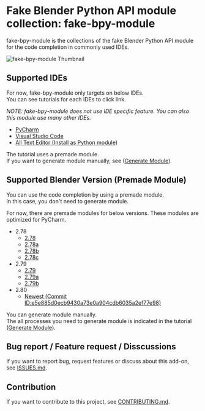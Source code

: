 # Fake Blender Python API module collection: fake-bpy-module

fake-bpy-module is the collections of the fake Blender Python API module for the code completion in commonly used IDEs.

![fake-bpy-module Thumbnail](docs/images/fake-bpy-module_thumbnail.png)


## Supported IDEs

For now, fake-bpy-module only targets on below IDEs.  
You can see tutorials for each IDEs to click link.

*NOTE: fake-bpy-module does not use IDE specific feature. You can also this module use many other IDEs.*

* [PyCharm](docs/setup_pycharm.md)
* [Visual Studio Code](docs/setup_visual_studio_code.md)
* [All Text Editor (Install as Python module)](docs/setup_all_text_editor.md)

The tutorial uses a premade module.  
If you want to generate module manually, see ([Generate Module](docs/generate_module.md)).


## Supported Blender Version (Premade Module)

You can use the code completion by using a premade module.  
In this case, you don't need to generate module.

For now, there are premade modules for below versions.
These modules are optimized for PyCharm.

* 2.78
  * [2.78](https://github.com/nutti/fake-bpy-module/tree/master/premade_modules/2.78/2.78)
  * [2.78a](https://github.com/nutti/fake-bpy-module/tree/master/premade_modules/2.78/2.78a)
  * [2.78b](https://github.com/nutti/fake-bpy-module/tree/master/premade_modules/2.78/2.78b)
  * [2.78c](https://github.com/nutti/fake-bpy-module/tree/master/premade_modules/2.78/2.78c)
* 2.79
  * [2.79](https://github.com/nutti/fake-bpy-module/tree/master/premade_modules/2.79/2.79)
  * [2.79a](https://github.com/nutti/fake-bpy-module/tree/master/premade_modules/2.79/2.79a)
  * [2.79b](https://github.com/nutti/fake-bpy-module/tree/master/premade_modules/2.79/2.79b)
* 2.80
  * [Newest (Commit ID:e5e885d0ecb9430a73e0a904cdb6035a2ef77e98)](https://github.com/nutti/fake-bpy-module/tree/master/premade_modules/2.80/e5e885d0ecb9430a73e0a904cdb6035a2ef77e98)

You can generate module manually.  
The all processes you need to generate module is indicated in the tutorial ([Generate Module](docs/generate_module.md)).


## Bug report / Feature request / Disscussions

If you want to report bug, request features or discuss about this add-on, see [ISSUES.md](ISSUES.md).


## Contribution

If you want to contribute to this project, see [CONTRIBUTING.md](CONTRIBUTING.md).
